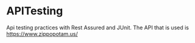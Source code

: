 # APITesting

Api testing practices with Rest Assured and JUnit.
The API that is used is https://www.zippopotam.us/
